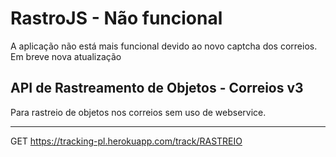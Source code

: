 # RastroJS - Não funcional

A aplicação não está mais funcional devido ao novo captcha dos correios. Em breve nova atualização

## API de Rastreamento de Objetos - Correios v3
Para rastreio de objetos nos correios sem uso de webservice.

---
GET
https://tracking-pl.herokuapp.com/track/RASTREIO
